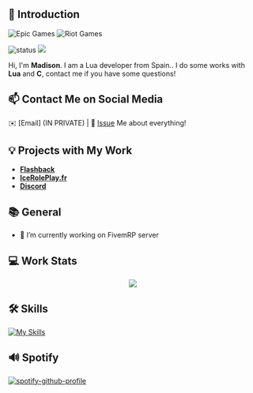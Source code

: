## 👋 Introduction

![Epic Games](https://img.shields.io/badge/epicgames-%23313131.svg?style=for-the-badge&logo=epicgames&logoColor=white) ![Riot Games](https://img.shields.io/badge/riotgames-D32936.svg?style=for-the-badge&logo=riotgames&logoColor=white)

![status](https://img.shields.io/badge/status-up-brightgreen) ![](https://visitor-badge.glitch.me/badge?page_id=github.com/CassouBrxn)

Hi, I'm **Madison**. I am a Lua developer from Spain..
I do some works with **Lua** and **C**, contact me if you have some questions!

## 📫 Contact Me on Social Media

✉️ [Email] (IN PRIVATE) | 💬 [Issue](https://github.com/CassouBrxn/just-readme/issues/me) Me about everything!



## 💡 Projects with My Work

- [**Flashback**](https://x.com/flashbackfr)
- [**IceRolePlay.fr**](https://iceroleplay.fr/)
- [**Discord**](https://discord.gg/iceDev)

## 📚 General

- 🔭 I’m currently working on FivemRP server
 
## 💻 Work Stats

<p align="center" >
<a href="https://github.com/anuraghazra/github-readme-stats"> 
    <img  src="https://github-readme-stats.vercel.app/api?username=CassouBrxn&&show_icons=true&theme=radical"/>
  </a>

## 🛠️ Skills

[![My Skills](https://skillicons.dev/icons?i=lua,html,css,c)](https://skillicons.dev)

## 🔊 Spotify

[![spotify-github-profile](https://spotify-github-profile.kittinanx.com/api/view?uid=31asu4rfbgoj5fvm7r2mxtepbng4&cover_image=true&theme=novatorem&show_offline=false&background_color=121212&interchange=false&bar_color=7e14ff&bar_color_cover=true)](https://github.com/kittinan/spotify-github-profile)

